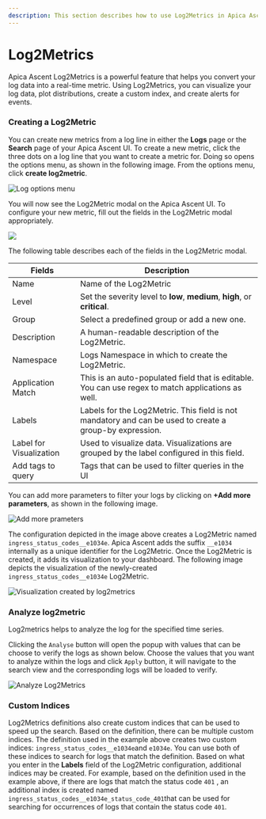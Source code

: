 ```yaml
---
description: This section describes how to use Log2Metrics in Apica Ascent.
---
```


# Log2Metrics

Apica Ascent Log2Metrics is a powerful feature that helps you convert your log data into a real-time metric. Using Log2Metrics, you can visualize your log data, plot distributions, create a custom index, and create alerts for events.

### Creating a Log2Metric

You can create new metrics from a log line in either the **Logs** page or the **Search** page of your Apica Ascent UI. To create a new metric, click the three dots on a log line that you want to create a metric for. Doing so opens the options menu, as shown in the following image. From the options menu, click **create log2metric**.

![Log options menu](../.gitbook/assets/log_menu_drop_down.png)

You will now see the Log2Metric modal on the Apica Ascent UI. To configure your new metric, fill out the fields in the Log2Metric modal appropriately.

![](../.gitbook/assets/log2metric_dialog.png)

The following table describes each of the fields in the Log2Metric modal.

| Fields                  | Description                                                                                             |
| ----------------------- | ------------------------------------------------------------------------------------------------------- |
| Name                    | Name of the Log2Metric                                                                                  |
| Level                   | Set the severity level to **low**, **medium**, **high**, or **critical**.                               |
| Group                   | Select a predefined group or add a new one.                                                             |
| Description             | A human-readable description of the Log2Metric.                                                         |
| Namespace               | Logs Namespace in which to create the Log2Metric.                                                       |
| Application Match       | This is an auto-populated field that is editable. You can use regex to match applications as well.      |
| Labels                  | Labels for the Log2Metric. This field is not mandatory and can be used to create a group-by expression. |
| Label for Visualization | Used to visualize data. Visualizations are grouped by the label configured in this field.               |
| Add tags to query       | Tags that can be used to filter queries in the UI                                                       |

You can add more parameters to filter your logs by clicking on **+Add more parameters**, as shown in the following image.

![Add more prameters](../.gitbook/assets/add_more_params.png)

The configuration depicted in the image above creates a Log2Metric named `ingress_status_codes__e1034e`. Apica Ascent adds the suffix `__e1034` internally as a unique identifier for the Log2Metric. Once the Log2Metric is created, it adds its visualization to your dashboard. The following image depicts the visualization of the newly-created `ingress_status_codes__e1034e` Log2Metric.

![Visualization created by log2metrics](../.gitbook/assets/log2metric_vis.png)

### Analyze log2metric

Log2metrics helps to analyze the log for the specified time series.

Clicking the `Analyse` button will open the popup with values that can be choose to verify the logs as shown below. Choose the values that you want to analyze within the logs and click `Apply` button, it will navigate to the search view and the corresponding logs will be loaded to verify.

![Analyze Log2Metrics](../.gitbook/assets/analyze_log2metrics.png)

### Custom Indices

Log2Metrics definitions also create custom indices that can be used to speed up the search. Based on the definition, there can be multiple custom indices. The definition used in the example above creates two custom indices: `ingress_status_codes__e1034e`and `e1034e`. You can use both of these indices to search for logs that match the definition. Based on what you enter in the **Labels** field of the Log2Metric configuration, additional indices may be created. For example, based on the definition used in the example above, if there are logs that match the status code `401` , an additional index is created named `ingress_status_codes__e1034e_status_code_401`that can be used for searching for occurrences of logs that contain the status code `401`.
